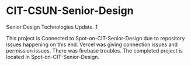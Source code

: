 # CIT-CSUN-Senior-Design
Senior Design Technologies
Update. 1

This project is Connected to Spot-on-CIT-Senior-Design due to repository issues happening on this end.
Vercel was giving connection issues and permission issues.
There was firebase troubles.
The completed project is located in Spot-on-CIT-Senior-Design. 
